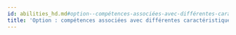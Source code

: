```yaml
---
id: abilities_hd.md#option--compétences-associées-avec-différentes-caractéristiques
title: 'Option : compétences associées avec différentes caractéristiques'
---
```


